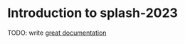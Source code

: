 # Introduction to splash-2023

TODO: write [great documentation](http://jacobian.org/writing/what-to-write/)
